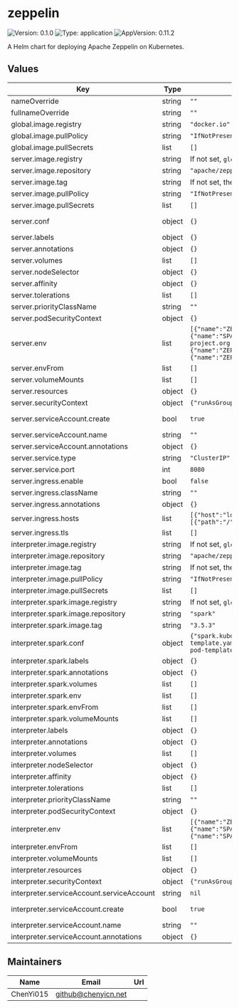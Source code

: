 # zeppelin

![Version: 0.1.0](https://img.shields.io/badge/Version-0.1.0-informational?style=flat-square) ![Type: application](https://img.shields.io/badge/Type-application-informational?style=flat-square) ![AppVersion: 0.11.2](https://img.shields.io/badge/AppVersion-0.11.2-informational?style=flat-square)

A Helm chart for deploying Apache Zeppelin on Kubernetes.

## Values

| Key | Type | Default | Description |
|-----|------|---------|-------------|
| nameOverride | string | `""` | String to partially override release name. |
| fullnameOverride | string | `""` | String to fully override release name. |
| global.image.registry | string | `"docker.io"` | Global image registry. |
| global.image.pullPolicy | string | `"IfNotPresent"` | Global image pull policy. |
| global.image.pullSecrets | list | `[]` | Global image pull secrets for private image registry. |
| server.image.registry | string | If not set, `global.image.registry` will be used. | Zeppelin server image registry. |
| server.image.repository | string | `"apache/zeppelin"` | Zeppelin server image repository. |
| server.image.tag | string | If not set, the chart appVersion will be used. | Zeppelin image tag. |
| server.image.pullPolicy | string | `"IfNotPresent"` | Zeppelin server image pull policy. |
| server.image.pullSecrets | list | `[]` | Zeppelin server image pull secrets for private image registry. |
| server.conf | object | `{}` | Zeppelin configurations. For detailed information, please refer: https://zeppelin.apache.org/docs/latest/setup/operation/configuration.html. |
| server.labels | object | `{}` | Extra labels for Zeppelin server pods. |
| server.annotations | object | `{}` | Extra annotations for Zeppelin server pods. |
| server.volumes | list | `[]` | Volumes for Zeppelin server pods. |
| server.nodeSelector | object | `{}` | Node selector for Zeppelin server pods. |
| server.affinity | object | `{}` | Affinity for Zeppelin server pods. |
| server.tolerations | list | `[]` | List of node taints to tolerate for Zeppelin server pods. |
| server.priorityClassName | string | `""` | Priority class for Zeppelin server pods. |
| server.podSecurityContext | object | `{}` | Security context for Zeppelin server pods. |
| server.env | list | `[{"name":"ZEPPELIN_HOME","value":"/opt/zeppelin"},{"name":"SPARK_HOME","value":"/opt/spark"},{"name":"SERVICE_DOMAIN","value":"local.zeppelin-project.org:8080"},{"name":"ZEPPELIN_PORT","value":"8080"},{"name":"ZEPPELIN_SERVER_RPC_PORTRANGE","value":"12320:12320"},{"name":"ZEPPELIN_K8S_TEMPLATE_DIR","value":"/opt/zeppelin/k8s"}]` | Environment variables for Zeppelin server containers. |
| server.envFrom | list | `[]` | Environment variable sources for Zeppelin server containers. |
| server.volumeMounts | list | `[]` | Volume mounts for Zeppelin server containers. |
| server.resources | object | `{}` | Resource requests and limits for Zeppelin server containers. |
| server.securityContext | object | `{"runAsGroup":0,"runAsNonRoot":true,"runAsUser":1000}` | Security context for Zeppelin server containers. |
| server.serviceAccount.create | bool | `true` | Specifies whether a service account should be created for the Zeppelin server. |
| server.serviceAccount.name | string | `""` | Optional name for the Zeppelin server service account. |
| server.serviceAccount.annotations | object | `{}` | Extra annotations for the Zeppelin server service account. |
| server.service.type | string | `"ClusterIP"` | Service type for Zeppelin server. |
| server.service.port | int | `8080` | Service port for Zeppelin server. |
| server.ingress.enable | bool | `false` | Enable ingress for Zeppelin server. |
| server.ingress.className | string | `""` | Ingress class name for Zeppelin server ingress. |
| server.ingress.annotations | object | `{}` | Annotations for the Zeppelin server ingress. |
| server.ingress.hosts | list | `[{"host":"local.zeppelin-project.org","paths":[{"path":"/","pathType":"ImplementationSpecific"}]}]` | Hosts for Zeppelin server ingress. |
| server.ingress.tls | list | `[]` | TLS configuration for Zeppelin server ingress. |
| interpreter.image.registry | string | If not set, `global.image.registry` will be used. | Zeppelin interpreter image registry. |
| interpreter.image.repository | string | `"apache/zeppelin-interpreter"` | Zeppelin interpreter image repository. |
| interpreter.image.tag | string | If not set, the chart appVersion will be used. | Zeppelin interpreter image tag. |
| interpreter.image.pullPolicy | string | `"IfNotPresent"` | Zeppelin interpreter image pull policy. |
| interpreter.image.pullSecrets | list | `[]` | Zeppelin interpreter image pull secrets for private image registry. |
| interpreter.spark.image.registry | string | If not set, `global.image.registry` will be used. | Spark image registry. |
| interpreter.spark.image.repository | string | `"spark"` | Spark image repository. |
| interpreter.spark.image.tag | string | `"3.5.3"` | Spark image tag. |
| interpreter.spark.conf | object | `{"spark.kubernetes.driver.podTemplateFile":"file:///opt/spark/conf/driver-pod-template.yaml","spark.kubernetes.executor.podTemplateFile":"file:///opt/spark/conf/executor-pod-template.yaml"}` | Spark configurations. |
| interpreter.spark.labels | object | `{}` | Extra labels for Spark pods. |
| interpreter.spark.annotations | object | `{}` | Extra annotations for Spark pods. |
| interpreter.spark.volumes | list | `[]` | Volumes for Spark pods. |
| interpreter.spark.env | list | `[]` | Environment variables for Spark containers. |
| interpreter.spark.envFrom | list | `[]` | Environment variable sources for Spark containers. |
| interpreter.spark.volumeMounts | list | `[]` | Volume mounts for Spark containers. |
| interpreter.labels | object | `{}` | Extra labels for Zeppelin interpreter pods. |
| interpreter.annotations | object | `{}` | Extra annotations for Zeppelin interpreter pods. |
| interpreter.volumes | list | `[]` | Volumes for Zeppelin interpreter pods. |
| interpreter.nodeSelector | object | `{}` | Node selector for Zeppelin interpreter pods. |
| interpreter.affinity | object | `{}` | Affinity for Zeppelin interpreter pods. |
| interpreter.tolerations | list | `[]` | List of node taints to tolerate for Zeppelin interpreter pods. |
| interpreter.priorityClassName | string | `""` | Priority class for Zeppelin interpreter pods. |
| interpreter.podSecurityContext | object | `{}` | Security context for Zeppelin interpreter pods. |
| interpreter.env | list | `[{"name":"ZEPPELIN_HOME","value":"/opt/zeppelin"},{"name":"SPARK_HOME","value":"/opt/spark"},{"name":"SPARK_CONF_DIR","value":"/opt/spark/conf"}]` | Environment variables for Zeppelin interpreter containers. |
| interpreter.envFrom | list | `[]` | Environment variable sources for Zeppelin interpreter containers. |
| interpreter.volumeMounts | list | `[]` | Volume mounts for Zeppelin interpreter containers. |
| interpreter.resources | object | `{}` | Resource requests and limits for Zeppelin interpreter containers. |
| interpreter.securityContext | object | `{"runAsGroup":0,"runAsNonRoot":true,"runAsUser":1000}` | Security context for Zeppelin interpreter containers. |
| interpreter.serviceAccount.serviceAccount | string | `nil` |  |
| interpreter.serviceAccount.create | bool | `true` | Specifies whether a service account should be created for the Zeppelin interpreter. |
| interpreter.serviceAccount.name | string | `""` | Optional name for the Zeppelin interpreter service account. |
| interpreter.serviceAccount.annotations | object | `{}` | Extra annotations for the Zeppelin interpreter service account. |

## Maintainers

| Name | Email | Url |
| ---- | ------ | --- |
| ChenYi015 | <github@chenyicn.net> |  |
